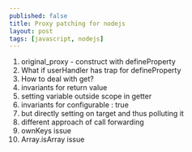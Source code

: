 ```yaml
---
published: false
title: Proxy patching for nodejs
layout: post
tags: [javascript, nodejs]
---
```

1. original_proxy - construct with defineProperty
2. What if userHandler has trap for defineProperty
3. How to deal with get?
4. invariants for return value
5. setting variable outside scope in getter
6. invariants for configurable : true
7. but directly setting on target and thus polluting it
8. different approach of call forwarding
9. ownKeys issue
10. Array.isArray issue